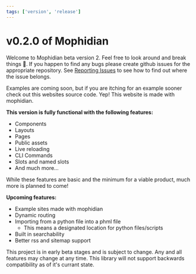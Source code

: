 ```yaml
---
tags: ['version', 'release']
---
```


# v0.2.0 of Mophidian

Welcome to Mophidian beta version 2. Feel free to look around and break things :slightly_smiling_face:.
If you happen to find any bugs please create github issues for the appropriate repository. See
[Reporting Issues](/blog/reporting_issues/) to see how to find out where the issue belongs.

Examples are coming soon, but if you are itching for an example sooner check out this websites source code.
Yep! This website is made with mophidian.

**This version is fully functional with the following features:**

- Components
- Layouts
- Pages
- Public assets
- Live reloading
- CLI Commands
- Slots and named slots
- And much more...

While these features are basic and the minimum for a viable product, much more is planned to come!

**Upcoming features:**

- Example sites made with mophidian
- Dynamic routing
- Importing from a python file into a phml file
  - This means a designated location for python files/scripts
- Built in searchability
- Better rss and sitemap support

<Callout type="warning">
  This project is in early beta stages and is subject to change. Any and all features may change at any time.
  This library will not support backwards compatibility as of it's currant state.
</Callout>
